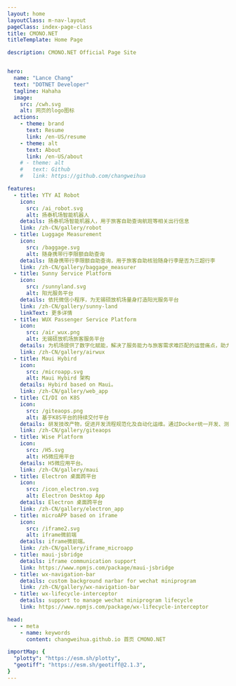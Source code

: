 ```yaml
---
layout: home
layoutClass: m-nav-layout
pageClass: index-page-class
title: CMONO.NET
titleTemplate: Home Page

description: CMONO.NET Official Page Site


hero:
  name: "Lance Chang"
  text: "DOTNET Developer"
  tagline: Hahaha
  image:
    src: /cwh.svg
    alt: 网页的logo图标
  actions:
    - theme: brand
      text: Resume
      link: /en-US/resume
    - theme: alt
      text: About
      link: /en-US/about
    # - theme: alt
    #   text: Github
    #   link: https://github.com/changweihua

features:
  - title: YTY AI Robot
    icon:
      src: /ai_robot.svg
      alt: 扬泰机场智能机器人
    details: 扬泰机场智能机器人，用于旅客自助查询航班等相关出行信息
    link: /zh-CN/gallery/robot
  - title: Luggage Measurement
    icon:
      src: /baggage.svg
      alt: 随身携带行李限额自助查询
    details: 随身携带行李限额自助查询，用于旅客自助核验随身行李是否为三超行李
    link: /zh-CN/gallery/baggage_measurer
  - title: Sunny Service Platform
    icon:
      src: /sunnyland.svg
      alt: 阳光服务平台
    details: 依托微信小程序，为无锡硕放机场量身打造阳光服务平台
    link: /zh-CN/gallery/sunny-land
    linkText: 更多详情
  - title: WUX Passenger Service Platform
    icon:
      src: /air_wux.png
      alt: 无锡硕放机场旅客服务平台
    details: 为机场提供了数字化赋能，解决了服务能力与旅客需求难匹配的运营痛点，助力旅客便捷出行。
    link: /zh-CN/gallery/airwux
  - title: Maui Hybird
    icon:
      src: /microapp.svg
      alt: Maui Hybird 架构
    details: Hybird based on Maui。
    link: /zh-CN/gallery/web_app
  - title: CI/DI on K8S
    icon:
      src: /giteaops.png
      alt: 基于K8S平台的持续交付平台
    details: 研发技改产物，促进开发流程规范化及自动化运维。通过Docker统一开发、测试和生产的环境，同时完成系统版本自动发布，提升自动化。
    link: /zh-CN/gallery/giteaops
  - title: Wise Platform
    icon:
      src: /H5.svg
      alt: H5微应用平台
    details: H5微应用平台。
    link: /zh-CN/gallery/maui
  - title: Electron 桌面跨平台
    icon:
      src: /icon_electron.svg
      alt: Electron Desktop App
    details: Electron 桌面跨平台
    link: /zh-CN/gallery/electron_app
  - title: microAPP based on iframe
    icon:
      src: /iframe2.svg
      alt: iframe微前端
    details: iframe微前端。
    link: /zh-CN/gallery/iframe_microapp
  - title: maui-jsbridge
    details: iframe communication support
    link: https://www.npmjs.com/package/maui-jsbridge
  - title: wx-navigation-bar
    details: custom background narbar for wechat miniprogram
    link: /zh-CN/gallery/wx-navigation-bar
  - title: wx-lifecycle-interceptor
    details: support to manage wechat miniprogram lifecycle
    link: https://www.npmjs.com/package/wx-lifecycle-interceptor

head:
  - - meta
    - name: keywords
      content: changweihua.github.io 首页 CMONO.NET

importMap: {
  "plotty": "https://esm.sh/plotty",
  "geotiff": "https://esm.sh/geotiff@2.1.3",
}
---
```

